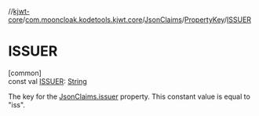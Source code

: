 //[kjwt-core](../../../../index.md)/[com.mooncloak.kodetools.kjwt.core](../../index.md)/[JsonClaims](../index.md)/[PropertyKey](index.md)/[ISSUER](-i-s-s-u-e-r.md)

# ISSUER

[common]\
const val [ISSUER](-i-s-s-u-e-r.md): [String](https://kotlinlang.org/api/latest/jvm/stdlib/kotlin/-string/index.html)

The key for the [JsonClaims.issuer](../issuer.md) property. This constant value is equal to &quot;iss&quot;.
